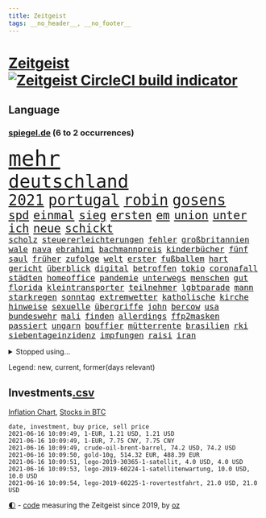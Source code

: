 ```yaml
---
title: Zeitgeist
tags: __no_header__, __no_footer__
---
```


# [Zeitgeist](https://oliz.io/zeitgeist/) [![Zeitgeist CircleCI build indicator](https://circleci.com/gh/ooz/zeitgeist.svg?style=shield)](https://circleci.com/gh/ooz/zeitgeist)

## Language

<h3><a href="https://www.spiegel.de" target="_blank">spiegel.de</a> (6 to 2 occurrences)</h3>
<p style="font-family:monospace">
<span style="font-size:32pt"><a href="news_links.html#mehr" class="current">mehr</a></span>
<br>
<span style="font-size:27pt"><a href="news_links.html#deutschland" class="current">deutschland</a></span>
<br>
<span style="font-size:22pt"><a href="news_links.html#2021" class="current">2021</a></span>
<span style="font-size:22pt"><a href="news_links.html#portugal" class="current">portugal</a></span>
<span style="font-size:22pt"><a href="news_links.html#robin" class="current">robin</a></span>
<span style="font-size:22pt"><a href="news_links.html#gosens" class="current">gosens</a></span>
<br>
<span style="font-size:17pt"><a href="news_links.html#spd" class="current">spd</a></span>
<span style="font-size:17pt"><a href="news_links.html#einmal" class="current">einmal</a></span>
<span style="font-size:17pt"><a href="news_links.html#sieg" class="current">sieg</a></span>
<span style="font-size:17pt"><a href="news_links.html#ersten" class="current">ersten</a></span>
<span style="font-size:17pt"><a href="news_links.html#em" class="current">em</a></span>
<span style="font-size:17pt"><a href="news_links.html#union" class="current">union</a></span>
<span style="font-size:17pt"><a href="news_links.html#unter" class="current">unter</a></span>
<span style="font-size:17pt"><a href="news_links.html#ich" class="current">ich</a></span>
<span style="font-size:17pt"><a href="news_links.html#neue" class="current">neue</a></span>
<span style="font-size:17pt"><a href="news_links.html#schickt" class="current">schickt</a></span>
<br>
<span style="font-size:12pt"><a href="news_links.html#scholz" class="current">scholz</a></span>
<span style="font-size:12pt"><a href="news_links.html#steuererleichterungen" class="current">steuererleichterungen</a></span>
<span style="font-size:12pt"><a href="news_links.html#fehler" class="current">fehler</a></span>
<span style="font-size:12pt"><a href="news_links.html#großbritannien" class="current">großbritannien</a></span>
<span style="font-size:12pt"><a href="news_links.html#wale" class="new">wale</a></span>
<span style="font-size:12pt"><a href="news_links.html#nava" class="new">nava</a></span>
<span style="font-size:12pt"><a href="news_links.html#ebrahimi" class="new">ebrahimi</a></span>
<span style="font-size:12pt"><a href="news_links.html#bachmannpreis" class="new">bachmannpreis</a></span>
<span style="font-size:12pt"><a href="news_links.html#kinderbücher" class="new">kinderbücher</a></span>
<span style="font-size:12pt"><a href="news_links.html#fünf" class="current">fünf</a></span>
<span style="font-size:12pt"><a href="news_links.html#saul" class="new">saul</a></span>
<span style="font-size:12pt"><a href="news_links.html#früher" class="current">früher</a></span>
<span style="font-size:12pt"><a href="news_links.html#zufolge" class="current">zufolge</a></span>
<span style="font-size:12pt"><a href="news_links.html#welt" class="current">welt</a></span>
<span style="font-size:12pt"><a href="news_links.html#erster" class="current">erster</a></span>
<span style="font-size:12pt"><a href="news_links.html#fußballem" class="current">fußballem</a></span>
<span style="font-size:12pt"><a href="news_links.html#hart" class="current">hart</a></span>
<span style="font-size:12pt"><a href="news_links.html#gericht" class="current">gericht</a></span>
<span style="font-size:12pt"><a href="news_links.html#überblick" class="current">überblick</a></span>
<span style="font-size:12pt"><a href="news_links.html#digital" class="current">digital</a></span>
<span style="font-size:12pt"><a href="news_links.html#betroffen" class="current">betroffen</a></span>
<span style="font-size:12pt"><a href="news_links.html#tokio" class="current">tokio</a></span>
<span style="font-size:12pt"><a href="news_links.html#coronafall" class="new">coronafall</a></span>
<span style="font-size:12pt"><a href="news_links.html#städten" class="current">städten</a></span>
<span style="font-size:12pt"><a href="news_links.html#homeoffice" class="current">homeoffice</a></span>
<span style="font-size:12pt"><a href="news_links.html#pandemie" class="current">pandemie</a></span>
<span style="font-size:12pt"><a href="news_links.html#unterwegs" class="current">unterwegs</a></span>
<span style="font-size:12pt"><a href="news_links.html#menschen" class="current">menschen</a></span>
<span style="font-size:12pt"><a href="news_links.html#gut" class="current">gut</a></span>
<span style="font-size:12pt"><a href="news_links.html#florida" class="current">florida</a></span>
<span style="font-size:12pt"><a href="news_links.html#kleintransporter" class="new">kleintransporter</a></span>
<span style="font-size:12pt"><a href="news_links.html#teilnehmer" class="current">teilnehmer</a></span>
<span style="font-size:12pt"><a href="news_links.html#lgbtparade" class="new">lgbtparade</a></span>
<span style="font-size:12pt"><a href="news_links.html#mann" class="current">mann</a></span>
<span style="font-size:12pt"><a href="news_links.html#starkregen" class="current">starkregen</a></span>
<span style="font-size:12pt"><a href="news_links.html#sonntag" class="current">sonntag</a></span>
<span style="font-size:12pt"><a href="news_links.html#extremwetter" class="current">extremwetter</a></span>
<span style="font-size:12pt"><a href="news_links.html#katholische" class="current">katholische</a></span>
<span style="font-size:12pt"><a href="news_links.html#kirche" class="current">kirche</a></span>
<span style="font-size:12pt"><a href="news_links.html#hinweise" class="current">hinweise</a></span>
<span style="font-size:12pt"><a href="news_links.html#sexuelle" class="current">sexuelle</a></span>
<span style="font-size:12pt"><a href="news_links.html#übergriffe" class="current">übergriffe</a></span>
<span style="font-size:12pt"><a href="news_links.html#john" class="current">john</a></span>
<span style="font-size:12pt"><a href="news_links.html#bercow" class="new">bercow</a></span>
<span style="font-size:12pt"><a href="news_links.html#usa" class="current">usa</a></span>
<span style="font-size:12pt"><a href="news_links.html#bundeswehr" class="current">bundeswehr</a></span>
<span style="font-size:12pt"><a href="news_links.html#mali" class="current">mali</a></span>
<span style="font-size:12pt"><a href="news_links.html#finden" class="current">finden</a></span>
<span style="font-size:12pt"><a href="news_links.html#allerdings" class="current">allerdings</a></span>
<span style="font-size:12pt"><a href="news_links.html#ffp2masken" class="current">ffp2masken</a></span>
<span style="font-size:12pt"><a href="news_links.html#passiert" class="current">passiert</a></span>
<span style="font-size:12pt"><a href="news_links.html#ungarn" class="current">ungarn</a></span>
<span style="font-size:12pt"><a href="news_links.html#bouffier" class="current">bouffier</a></span>
<span style="font-size:12pt"><a href="news_links.html#mütterrente" class="new">mütterrente</a></span>
<span style="font-size:12pt"><a href="news_links.html#brasilien" class="current">brasilien</a></span>
<span style="font-size:12pt"><a href="news_links.html#rki" class="current">rki</a></span>
<span style="font-size:12pt"><a href="news_links.html#siebentageinzidenz" class="current">siebentageinzidenz</a></span>
<span style="font-size:12pt"><a href="news_links.html#impfungen" class="current">impfungen</a></span>
<span style="font-size:12pt"><a href="news_links.html#raisi" class="new">raisi</a></span>
<span style="font-size:12pt"><a href="news_links.html#iran" class="current">iran</a></span>
</p>
<details>
<summary>Stopped using...</summary>
<p class="former" style="font-size:12pt">
leisten(242) bayer(241) infizierte(241) kleineren(241) coronafälle(240) diskriminiert(240) france(240) gerechtigkeit(240) lateinamerika(240) migrationspolitik(240) mittelfeldspieler(240) zweifelt(240) entdeckten(239) geringer(239) geschichten(239) lukas(239) rb(239) reul(239) version(239) washington(239) 79(238) anleger(238) aufgerufen(238) awards(238) brutale(238) forderungen(238) gefiel(238) haare(238) interessiert(238) mike(238) streiks(238) tatortvote(238) wirklichkeit(238) überraschende(238) 2050(237) 2500(237) arbeitnehmer(237) betroffenen(237) bildungsministerin(237) entdeckung(237) erzielt(237) genannt(237) geteilt(237) influencer(237) jüdische(237) kandidatinnen(237) kanzlerkandidat(237) klimaneutral(237) lohnt(237) schalke(237) torjäger(237) treffer(237) wettbewerb(237) 737(236) benennt(236) fritz(236) gedrängt(236) instanz(236) kommentiert(236) lockdowns(236) ludwigshafen(236) mitgliedstaaten(236) reduziert(236) roth(236) spdpolitikerin(236) straftaten(236) uswirtschaft(236) virtuell(236) weshalb(236) zahlreicher(236) 04(235) 26(235) 39(235) a2(235) bekanntesten(235) beschwerde(235) besonderen(235) egal(235) gleichzeitig(235) hai(235) informieren(235) krankenhäusern(235) punkte(235) schadet(235) schlimmsten(235) schwedischen(235) standort(235) unmut(235) zlatan(235) 7(234) airbnb(234) bischofskonferenz(234) bundeskanzler(234) christen(234) coronalockdown(234) drehen(234) erkennt(234) feminismus(234) future(234) gefechte(234) gestrandet(234) gestrichen(234) königreichs(234) künstlerin(234) nachfolgerin(234) qualität(234) radikalen(234) rote(234) rüsten(234) schalkes(234) stets(234) untersucht(234) weber(234) airbus(233) alkohol(233) betriebe(233) brown(233) cockpit(233) einziges(233) elefanten(233) fünfte(233) gefüllt(233) heran(233) irgendwann(233) klein(233) landen(233) lyon(233) melanie(233) olympique(233) sicherheitsbehörden(233) sparen(233) spätestens(233) tom(233) verweigern(233) atlanta(232) ausweiten(232) bezug(232) britischer(232) depressionen(232) erdgas(232) fridays(232) investiert(232) langer(232) lebt(232) leichter(232) mario(232) nicola(232) nrwinnenminister(232) pompeo(232) raten(232) scheuer(232) tempo(232) vermittlung(232) verzweifelt(232) virologe(232) 33(231) allgäu(231) anlass(231) ausharren(231) beantragen(231) cancel(231) culture(231) gebilligt(231) gehe(231) heizung(231) herrschen(231) kohleausstieg(231) möglichst(231) mütter(231) schulden(231) veranstalter(231) verdächtigt(231) yorker(231) attraktiver(230) bayerntrainer(230) erschütterte(230) feinde(230) fliehen(230) freiburg(230) fördert(230) gesicht(230) hoffenheim(230) höchst(230) impfstoffen(230) klinik(230) kretschmer(230) reiste(230) roboter(230) räumen(230) tasche(230) vertreter(230) zwang(230) 44(229) angeklagter(229) auswanderer(229) diskussionen(229) eskalieren(229) flüchtlingen(229) gelöst(229) lügen(229) massiven(229) pharmakonzerne(229) restaurant(229) unterschiedlichen(229) verdiente(229) verlauf(229) wiederholt(229) zeitalter(229) 27(228) bedarf(228) bedenken(228) dortige(228) drohungen(228) eindringlich(228) erfuhr(228) grundschüler(228) hieß(228) historischen(228) homosexuelle(228) jackson(228) marke(228) niederlagen(228) punktet(228) radsport(228) schuss(228) verkehrsminister(228) verursacht(228) werkzeug(228) zivilisten(228) abgebrochen(227) ausflug(227) aviv(227) begleiten(227) bürgermeisterin(227) durften(227) gedreht(227) geflogen(227) gelsenkirchen(227) handelte(227) mahnen(227) maximal(227) maximilian(227) tel(227) wochenlang(227) zwischenzeitlich(227) ahnung(226) arabischen(226) auswärtigen(226) berufseinstieg(226) branchen(226) familien(226) gestritten(226) menschenleben(226) ministerpräsidentin(226) psychologe(226) schusswaffen(226) wilson(226) wälder(226) übertragung(226) 10000(225) 24jähriger(225) accounts(225) anlagen(225) befreit(225) bekämpft(225) berät(225) gewaltsamen(225) hob(225) häusliche(225) immobilien(225) investitionen(225) katastrophale(225) null(225) politisches(225) schwierigkeiten(225) spaziergang(225) tagelang(225) verspielt(225) volksverhetzung(225) 2011(224) a1(224) beleidigung(224) deals(224) debatten(224) energy(224) historisches(224) messe(224) migrationshintergrund(224) paderborn(224) präsidentin(224) pünktlich(224) satellitenbild(224) social(224) studium(224) taktik(224) umgehend(224) verkehrsunfall(224) vertritt(224) übt(224) aufstand(223) ausfall(223) behaupten(223) freundschaft(223) herzen(223) starker(223) verbündete(223) verwüstungen(223) 600(222) ansteckend(222) bundesstaat(222) volle(222) argentinien(221) besitz(221) dortmunds(221) fortgesetzt(221) indonesien(221) mesut(221) misshandlungen(221) zielgeraden(221) billie(220) eilish(220) eindämmung(220) empfohlen(220) erfassen(220) forschung(220) kanzlerschaft(220) angezündet(219) beschränkungen(219) goldenen(219) verstanden(219) verwandelt(219) ablehnung(218) beschossen(218) dich(218) drücken(218) einbrechen(218) einfacher(218) kanzlerkandidatur(218) kritischen(218) organisieren(218) samstagabend(218) spiegelumfrage(218) angeblicher(217) douglas(217) einnahmen(217) gehirn(217) häftlinge(217) meinen(217) mitgliedsländer(217) prinzip(217) privat(217) prominentesten(217) stiegen(217) tunesien(217) usrepräsentantenhaus(217) vakzine(217) weltkriegsbombe(217) wittert(217) beschuldigten(216) haaland(216) überschwemmungen(216) fragte(215) geschieht(215) kroos(215) männlich(215) provokation(215) schrecken(215) schwerverletzte(215) sturgeon(215) verletzten(215) überprüfen(215) absteiger(214) giuliani(214) lücke(214) probe(214) profifußball(214) sichert(214) sonde(214) springen(214) ständig(214) unglaubliche(214) vorgelegt(214) auffällig(213) hall(213) ignorieren(213) le(213) outfit(213) sachsens(213) stellungnahme(213) teilnahme(213) auszahlung(212) coronabedingt(212) coronaviruspandemie(212) justizministerium(212) netflixserie(212) raab(212) registrieren(212) todesstrafe(212) barnier(211) bestätigte(211) einbruch(211) entscheidet(211) erweist(211) kinderpornografie(211) mobilfunknetz(211) ringen(211) zuckerberg(211) überprüfung(211) bekenntnis(210) bruce(210) dreieinhalb(210) einbrecher(210) erfolgreichsten(210) indizien(210) mitfavorit(210) schlugen(210) untergebracht(210) 17jähriger(209) 73(209) amerikas(209) heiligen(209) katja(209) kracht(209) präsidentenwahl(209) stone(209) 19jähriger(208) aufgefunden(208) bundesverfassungsgericht(208) dein(208) fehlten(208) führungspositionen(208) klaasjan(208) philosoph(208) wütende(208) dc(207) engpässe(207) größere(207) kunstwerk(207) top(207) 46(206) dachten(206) eudiplomaten(206) mitarbeiterin(206) rasen(206) telefonat(206) ausgeweitet(205) bunten(205) empfehlen(205) jubeln(205) stress(205) ware(205) 80000(204) benötigen(204) erzielten(204) praxis(204) s(204) tücken(204) asteroiden(203) flagge(203) hackerangriff(203) reus(203) tätern(203) whochef(203) blake(202) immens(202) maradona(202) messenger(202) regierungserklärung(202) wuchs(202) fußballweltmeister(201) projekts(201) sicherheitsgesetz(201) vogelgrippe(201) fließen(200) onlineplattformen(199) einhalten(197) fame(197) fehlende(197) grünenchefin(197) mischung(197) terroranschlags(197) abermals(196) feierten(196) gewaltsame(196) ksk(196) royale(196) cover(195) erfolgreichen(195) guatemala(195) lieferanten(195) palmer(195) south(195) verhinderte(195) virusmutation(195) wiedergewählt(195) anschlägen(194) daxkonzern(194) trauma(194) coronaeinschränkungen(193) himalaja(193) portal(193) schwört(193) sämtliche(193) verzögerungen(193) wahr(193) bezirk(192) bundesparteitag(192) 39jährigen(191) eisberg(191) gesundheitsdienst(191) gewannen(191) nannten(190) sozial(190) vogel(190) vertraute(189) aussortiert(187) barth(186) beliebten(186) dichter(186) müttern(186) 300000(185) beratungen(185) kameraden(185) kretschmann(185) offensichtlich(185) personelle(185) tragischen(185) vorfällen(185) winfried(185) tanzen(184) diesjährigen(183) farben(183) karlsruhe(183) klischees(183) rwe(183) evangelische(182) sammeln(182) unrealistisch(182) araber(181) befrieden(181) johannes(181) rückgängig(181) startup(181) stellenabbau(181) abschottung(180) edin(179) geiger(179) plänen(179) renault(179) überlastet(178) genehmigen(176) impfzentrum(176) zoom(176) berufswahl(175) hagen(175) smart(175) datenschutz(174) strukturen(174) überstehen(174) coronafolgen(173) umzugehen(173) janet(172) kursieren(172) flüchteten(171) revival(171) beerdigt(169) fabian(169) ibrahimović(169) sancho(169) dreyer(168) heimsieg(168) malu(168) koblenz(167) usarbeitsmarkt(167) 43jähriger(166) billiger(166) brachten(166) trugen(166) verdächtig(166) vertuschen(166) weltmeisterin(166) arnd(164) popsängerin(164) 1975(163) durchhalten(163) entzug(163) mandanten(162) 58(161) bundeskabinett(161) fluglinie(161) ustruppen(161) schärfer(160) ausliefern(159) kraftwerk(159) bürokratie(156) mail(156) geldtransporter(155) hartz(155) kollidierte(155) rekorde(155) bali(154) coronawochenüberblick(154) teneriffa(154) weimar(154) eruptionen(153) flogen(153) kleinere(153) luxusuhren(152) stoffe(152) terzić(151) karolina(150) morddrohungen(150) saisonende(150) 64jährige(149) gedicht(149) bätzing(148) richtlinien(148) aussetzen(147) gesendet(147) groko(147) entlarven(146) ausgegangen(145) texte(145) edeka(144) flüchtlingslagern(144) verschlimmert(143) überschatten(143) stadionsprecher(142) schulabschluss(141) berüchtigte(140) coronavirusvariante(140) jener(140) stromversorgung(140) urlaubsinsel(140) versunkenen(140) anfragen(139) benachbarten(139) positionieren(138) aushelfen(137) wonach(137) freilassen(136) geheim(136) 46jähriger(134) arbeitsgericht(134) höheres(134) papiere(134) rückweg(134) schutzvorkehrungen(134) dna(133) edinburgh(133) strafgerichtshof(133) trainers(133) absetzen(132) führungswechsel(132) höhenflug(132) juristische(132) jagt(131) polizeibeamte(131) impftermin(130) jahn(130) martens(129) rammt(129) ersparnisse(128) fakenews(128) fragwürdigen(128) gestohlenen(128) glasgow(128) indonesischen(128) pokalsieger(128) rotterdam(127) 111(126) hochansteckende(126) lego(126) pantherstar(126) infos(125) irische(125) iv(125) konfrontation(125) sir(125) häusern(124) java(124) schrittweise(124) terrororganisation(124) zulauf(124) erschleichen(123) leugnen(123) pleiten(123) verheißt(123) willis(123) benutzen(122) kobe(122) delmenhorst(121) huntelaar(121) offline(121) agenda(120) amazons(120) dfbpräsident(120) lauert(120) verstärkte(120) freundlich(119) luxemburg(119) neuwahl(119) pokalfinale(119) gegeneinander(118) abmachung(117) pkwmaut(117) ehrgeizige(116) gemüse(116) master(115) spielzeug(115) typs(115) anrufe(114) datingapp(114) grundstück(114) matratze(114) teilzunehmen(114) aufmarsch(113) erschlagen(113) fügte(113) angemessene(112) gleicht(112) öffnungen(112) bamberg(111) beratungsstelle(110) marina(110) aufmachen(109) bildungssystem(109) bryant(109) gelähmt(109) zusagen(109) erlass(108) stürze(108) börsengang(107) manson(107) marilyn(107) abgefangen(106) berechtigte(106) direkte(106) reparatur(105) traktiert(105) benannt(104) kapital(104) üblich(104) belästigt(103) eingriffe(103) gezahlt(103) brannten(102) river(102) sprengt(102) vereint(102) hortet(101) mobbing(100) chile(99) draghi(99) grab(99) impfschutz(99) wöchentlich(99) brustimplantate(98) kreuzfahrten(98) mutanten(98) nachgebessert(98) rendite(98) rheinland(98) weiblich(98) benachteiligten(97) fahrlässige(97) indiens(97) trieben(97) bedingung(96) elektronischen(96) baron(95) streich(95) exportieren(94) ambitioniertes(93) hochschule(93) leopoldo(93) protestaktion(93) antwortet(92) bereicherung(92) notstand(92) 20jährige(91) fragwürdiges(91) palästinensischer(91) wahlomat(91) ausgegraben(90) dreieck(90) fahrradbranche(90) formate(90) fußballspieler(90) machtmissbrauch(90) magen(90) marsrover(90) angriffs(89) lösten(89) undenkbar(89) vincent(89) arroganz(88) frieren(88) japanerin(88) linkenvorsitzende(88) psychologischen(88) recherche(88) rechtsmediziner(88) schutzwirkung(88) verstörend(88) berlinern(87) bombardierung(87) eliteeinheit(87) export(87) fassungslos(87) verbots(87) biopic(86) erfüllte(86) royal(86) steuersenkungen(86) acts(85) beendeten(85) bürgermeisters(85) gegnerin(85) melilla(85) natotruppen(85) rausch(85) unverständnis(85) vergnügungsparks(85) botschafterin(84) lehrstunde(84) strich(84) inhalten(83) kleinparteien(83) nutzerinnen(83) pen(83) phasen(83) pilotprojekt(83) 41jährigen(82) fahrrädern(82) gesundheitsschutz(82) hilferuf(82) obduziert(82) spannender(82) steuerlich(82) universelle(82) armeechef(81) bundesinstitut(81) francisco(81) mordanklage(81) raketenangriffen(81) zurückgekehrt(81) abgewehrt(80) großereignis(80) internetriesen(80) jayz(80) mitmachen(80) befestigt(79) niemals(79) vorrangig(79) aires(78) buenos(78) flugtaxis(78) frischem(78) geldgebern(78) globes(78) teenagerin(78) täuschen(78) verborgene(78) ökologisch(78) hitlerbilder(77) knoblauch(77) marokkanischen(77) mosambik(77) orte(77) pazifik(76) sexualisierter(76) steuersätzen(76) studienfach(76) unabhängigkeitsbewegung(76) vernehmung(76) vorgesetzte(76) cduabgeordnete(75) herkömmliche(75) seenotrettungsschiff(75) sicherheitsauflagen(75) aktivistengruppe(74) aufräumen(74) buchstaben(74) exzesse(74) thessaloniki(74) uskonservativen(74) angesteuert(73) goldener(73) löws(73) schieflage(73) dramatisches(72) erforschung(72) hausarztpraxen(72) hawks(72) hingewiesen(72) viertes(72) ansteigen(71) betet(71) gdl(71) lokführergewerkschaft(71) lokführern(71) studienergebnisse(71) zyklon(71) adams(70) jogi(70) michigan(70) watt(70) dagmar(69) fahrender(69) verharrt(69) algorithmen(68) angriffswelle(68) diskriminierte(68) einnahme(68) musst(68) geflügelpest(67) gekracht(67) kampl(67) press(67) room(67) vergewaltigers(67) weltberühmt(67) jordanien(66) freizeittipps(65) harmloser(65) immunisiert(65) realistisch(65) verglich(65) überraschendste(65) aussichtsreichen(64) boxen(64) lea(64) sofortiger(64) ustalkerin(64) zweitimpfung(64) 2001(63) nagelsmann(63) niedergelassene(63) seid(63) sicherheitslücke(63) eingebunden(62) gift(62) hunderter(62) rassistisches(62) übernehme(62) dunkel(61) jährlich(61) kürzester(61) mitgliedern(61) nachziehen(61) zauberwürfel(61) zögern(61) impfstoffexporte(60) nebeneinkünften(60) staatsanwälte(60) unangemessene(60) vergrub(60) geklappt(59) landesarbeitsgericht(59) witwe(59) ermittlungsverfahren(58) raubzug(58) 15jähriger(57) dubiosen(57) elfjährige(57) kundgebungen(57) aufzuhalten(56) exporteure(56) kebekus(56) leichtathleten(56) massagesalons(56) modellprojekt(56) einklagen(55) gehälter(55) impftempo(54) masters(54) 1974(53) 35jährige(53) deutschisraelische(53) gauweiler(53) güter(53) ostküste(53) unbeteiligte(53) abwärts(52) spürt(52) aufsteigt(51) tee(51) zugeständnisse(51) chauvin(50) derek(50) schlaganfälle(50) sesamstraße(50) afroamerikaners(49) gerichtstermine(49) gerichtsverhandlung(49) jr(49) kürzer(49) nordafrika(49) radfahren(49) regionale(49) schönheitswettbewerb(49) einsammeln(48) fantastisch(48) klimabilanz(48) kritikerin(48) verlag(48) anrainer(47) auszugeben(47) expolizist(47) impfziel(47) kuss(47) enkeltrick(46) geschädigten(46) grenzzaun(46) großflächig(46) kleinerer(46) käse(46) platten(46) scheuers(46) tierwesen(46) zulassungshürden(46) joseph(45) kraus(45) scrollen(45) tätowierungen(45) ressourcen(44) berlinzehlendorf(43) brüsseler(43) genitalverstümmelung(43) kniet(43) schulnoten(43) veto(43) viola(43) zehlendorf(43) boseman(42) chadwick(42) lösegeld(42) menschliches(42) posthum(42) 54jähriger(41) borissow(41) campingplatz(41) cduführung(41) covid19infektion(41) deeskalation(41) demokratiefördergesetz(41) labour(41) packenden(41) ulrike(41) bojko(40) fotobuch(40) nachrichtenportal(39) rtlshow(39) zurückhalten(39) benzema(38) irrt(38) statistik(38) wandeln(38) ängsten(38) dublin(37) handelskammer(37) inland(37) sarg(37) seychellen(37) unternehmenssteuern(37) usmagazin(37) gesinnung(36) abstiegsgefährdete(35) aufgebrachte(35) bezweifeln(35) heldin(35) naturgesetze(35) verabschiedete(35) walters(35) aufrüstung(34) chicago(34) edmund(34) mehrkosten(34) wütenden(34) alibaba(33) außenministers(33) biografie(33) kuh(33) rekordstrafe(33) cyberattacke(32) spekulation(32) tunesischen(32) untergang(32) forschungsministerin(30) geschleudert(30) notwendigen(30) verbrennungsmotoren(30) ökozid(30) bayernlegende(29) freihandelsabkommen(29) kids(29) teamleiterin(29) abliefern(28) basketballpokal(28) betriebsärzte(28) verlieben(28) ähnlichen(28) ausstatten(26) ehejahren(26) kennengelernt(26) absenken(25) afghanischen(25) erstimpfung(25) klauseln(25) regionalregierung(25) ungewollte(25) abi(24) comedysendung(24) dinosaurierart(24) dutzender(24) elton(24) gründerszene(24) konkurrenzkampf(24) lebensgefährlichen(24) spitzenkandidatur(24) travolta(24) coronaopfer(23) gegenstände(23) genutztes(23) impfberechtigten(23) iris(23) kinderreportern(23) pandemiebedingten(23) speech(23) dgb(22) dynamo(22) geschosse(22) kleinklein(22) kontaktbeschränkung(22) pokémonsammelkarten(22) wissenschaftliche(22) zündete(22) aufwendigen(21) passé(21) videotest(21) reiter(20) agenten(19) co₂abgabe(19) grünenanhänger(19) sorglosigkeit(19) spdchef(19) cher(18) englisch(18) fastenbrechen(18) krematorien(18) lieke(18) polizeistation(18) prosieben(18) raketenbeschuss(18) schnellstmöglich(18) spiegelanalyse(18) vierjähriger(18) auslandsgeheimdienst(17) begraben(17) planten(17) wahlperiode(17) überarbeitung(17) auszeichnung(16) beatrice(16) hartes(16) hinreißen(16) melinda(16) wandlung(16) fu(15) klimaschutzgesetz(15) klimaschutzgesetzes(15) produkten(15) wachsamkeit(15) basislager(14) bnd(14) chefredakteurin(14) einstimmen(14) eskalierten(14) hrubesch(14) leistet(14) mettmann(14) nepal(14) beleg(13) gefängnisstrafen(13) impfdrängler(13) milliardenschwere(13) soße(13) stolpert(13) küstenstadt(12) schüttete(12) terzic(12) westdeutschen(12) absolute(11) akzeptabel(11) bewerbungen(11) wally(11) ziemiak(11)
</p>
</details>
<p>Legend: <span class="new">new</span>, <span class="current">current</span>, <span class="former">former(days relevant)</span></p>

## Investments[.csv](investments.csv)

[Inflation Chart](https://inflationchart.com),
[Stocks in BTC](https://stonksinbtc.xyz/)

```
date, investment, buy price, sell price
2021-06-16 10:09:49, 1-EUR, 1.21 USD, 1.21 USD
2021-06-16 10:09:49, 1-EUR, 7.75 CNY, 7.75 CNY
2021-06-16 10:09:49, crude-oil-brent-barrel, 74.2 USD, 74.2 USD
2021-06-16 10:09:50, gold-10g, 514.32 EUR, 488.39 EUR
2021-06-16 10:09:51, lego-2019-30365-1-satellit, 4.0 USD, 4.0 USD
2021-06-16 10:09:53, lego-2019-60224-1-satellitenwartung, 10.0 USD, 10.0 USD
2021-06-16 10:09:54, lego-2019-60225-1-rovertestfahrt, 21.0 USD, 21.0 USD
```

<footer>
<a href="javascript:toggleTheme()" class="nav">🌓</a>
- <a href="https://github.com/ooz/zeitgeist">code</a> measuring the Zeitgeist since 2019, by <a href="https://oliz.io">oz</a>
</footer>
